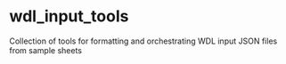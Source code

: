 # wdl_input_tools
Collection of tools for formatting and orchestrating WDL input JSON files from sample sheets
